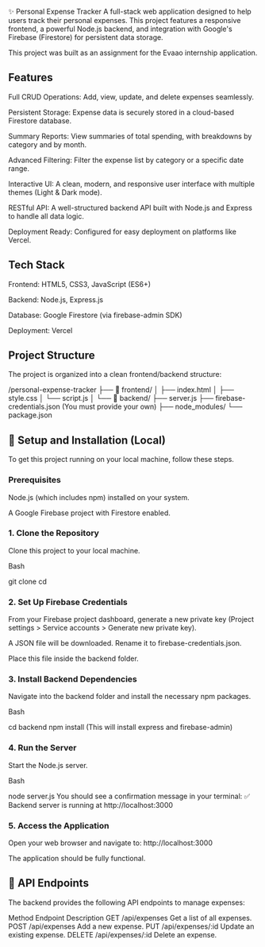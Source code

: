 ✨ Personal Expense Tracker
A full-stack web application designed to help users track their personal expenses. This project features a responsive frontend, a powerful Node.js backend, and integration with Google's Firebase (Firestore) for persistent data storage.

This project was built as an assignment for the Evaao internship application.

## Features
Full CRUD Operations: Add, view, update, and delete expenses seamlessly.

Persistent Storage: Expense data is securely stored in a cloud-based Firestore database.

Summary Reports: View summaries of total spending, with breakdowns by category and by month.

Advanced Filtering: Filter the expense list by category or a specific date range.

Interactive UI: A clean, modern, and responsive user interface with multiple themes (Light & Dark mode).

RESTful API: A well-structured backend API built with Node.js and Express to handle all data logic.

Deployment Ready: Configured for easy deployment on platforms like Vercel.

## Tech Stack
Frontend: HTML5, CSS3, JavaScript (ES6+)

Backend: Node.js, Express.js

Database: Google Firestore (via firebase-admin SDK)

Deployment: Vercel

## Project Structure
The project is organized into a clean frontend/backend structure:

/personal-expense-tracker
├── 📁 frontend/
│   ├── index.html
│   ├── style.css
│   └── script.js
│
└── 📁 backend/
    ├── server.js
    ├── firebase-credentials.json  (You must provide your own)
    ├── node_modules/
    └── package.json
## 🔧 Setup and Installation (Local)
To get this project running on your local machine, follow these steps.

### Prerequisites
Node.js (which includes npm) installed on your system.

A Google Firebase project with Firestore enabled.

### 1. Clone the Repository
Clone this project to your local machine.

Bash

git clone <your-repository-url>
cd <your-project-folder>
### 2. Set Up Firebase Credentials
From your Firebase project dashboard, generate a new private key (Project settings > Service accounts > Generate new private key).

A JSON file will be downloaded. Rename it to firebase-credentials.json.

Place this file inside the backend folder.

### 3. Install Backend Dependencies
Navigate into the backend folder and install the necessary npm packages.

Bash

cd backend
npm install
(This will install express and firebase-admin)

### 4. Run the Server
Start the Node.js server.

Bash

node server.js
You should see a confirmation message in your terminal: ✅ Backend server is running at http://localhost:3000

### 5. Access the Application
Open your web browser and navigate to:
http://localhost:3000

The application should be fully functional.

## 🚀 API Endpoints
The backend provides the following API endpoints to manage expenses:

Method	Endpoint	Description
GET	/api/expenses	Get a list of all expenses.
POST	/api/expenses	Add a new expense.
PUT	/api/expenses/:id	Update an existing expense.
DELETE	/api/expenses/:id	Delete an expense.


